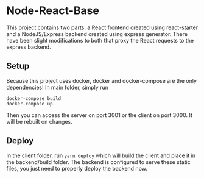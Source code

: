 # Node-React-Base
This project contains two parts: a React frontend created using react-starter and a NodeJS/Express backend created using express generator. There have been slight modifications to both that proxy the React requests to the express backend. 


## Setup
Because this project uses docker, docker and docker-compose are the only dependencies!
In main folder, simply run 
```
docker-compose build 
docker-compose up
```
Then you can access the server on port 3001 or the client on port 3000. It will be rebuilt on changes. 

## Deploy 

In the client folder, run ```yarn deploy``` which will build the client and place it in the backend/build folder. 
The backend is configured to serve these static files, you just need to properly deploy the backend now. 
